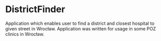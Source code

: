 # DistrictFinder

Application which enables user to find a district and closest hospital to given street in Wrocław.
Application was written for usage in some POZ clinics in Wrocław.
